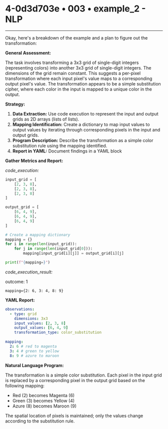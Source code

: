 # 4-0d3d703e • 003 • example_2 - NLP

---
Okay, here's a breakdown of the example and a plan to figure out the transformation:

**General Assessment:**

The task involves transforming a 3x3 grid of single-digit integers (representing colors) into another 3x3 grid of single-digit integers. The dimensions of the grid remain constant.  This suggests a per-pixel transformation where each input pixel's value maps to a corresponding output pixel's value. The transformation appears to be a simple substitution cipher, where each color in the input is mapped to a unique color in the output.

**Strategy:**

1.  **Data Extraction:** Use code execution to represent the input and output grids as 2D arrays (lists of lists).
2.  **Mapping Identification:** Create a dictionary to map input values to output values by iterating through corresponding pixels in the input and output grids.
3.  **Program Description:** Describe the transformation as a simple color substitution rule using the mapping identified.
4.  **Report in YAML:** Document findings in a YAML block

**Gather Metrics and Report:**




*code_execution:*

```python
input_grid = [
    [2, 3, 8],
    [2, 3, 8],
    [2, 3, 8]
]

output_grid = [
    [6, 4, 9],
    [6, 4, 9],
    [6, 4, 9]
]

# Create a mapping dictionary
mapping = {}
for i in range(len(input_grid)):
    for j in range(len(input_grid[0])):
        mapping[input_grid[i][j]] = output_grid[i][j]

print(f"{mapping=}")

```


*code_execution_result:*

outcome: 1

```
mapping={2: 6, 3: 4, 8: 9}

```

**YAML Report:**



```yaml
observations:
  - type: grid
    dimensions: 3x3
    input_values: [2, 3, 8]
    output_values: [6, 4, 9]
    transformation_type: color_substitution
  
mapping:
  2: 6 # red to magenta
  3: 4 # green to yellow
  8: 9 # azure to maroon

```



**Natural Language Program:**

The transformation is a simple color substitution. Each pixel in the input grid is replaced by a corresponding pixel in the output grid based on the following mapping:

*   Red (2) becomes Magenta (6)
*   Green (3) becomes Yellow (4)
*   Azure (8) becomes Maroon (9)

The spatial location of pixels is maintained; only the values change according to the substitution rule.

